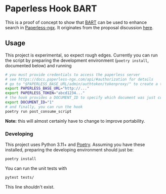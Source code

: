 # Paperless Hook BART

This is a proof of concept to show that [BART](https://huggingface.co/facebook/bart-large) can be used to enhance search in [Paperless-ngx](https://github.com/paperless-ngx/paperless-ngx).
It originates from the proposal discussion [here](https://github.com/paperless-ngx/paperless-ngx/discussions/4059).

## Usage

This project is experimental, so expect rough edges.
Currently you can run the script by preparing the development environment (`poetry install`, documented below) and running

```bash
# you must provide credentials to access the paperless server
# see https://docs.paperless-ngx.com/api/#authorization for details
# go to "$PAPERLESS_BASE_URL/admin/authtoken/tokenproxy/" to create a token
export PAPERLESS_BASE_URL="http://..."
export PAPERLESS_TOKEN="abcd1234..."
# the hook provides a DOCUMENT_ID to specify which document was just consumed
export DOCUMENT_ID="1"
# and finally, you can run the hook
poetry run post_consume_script
```

**Note:** this will almost certainly have to change to improve portability.

### Developing

This project uses Python 3.11+ and [Poetry](https://python-poetry.org/). Assuming you have these installed, preparing the developing environment should just be:

```bash
poetry install
```

You can run the unit tests with

```bash
pytest tests/
```

This line shouldn't exist.